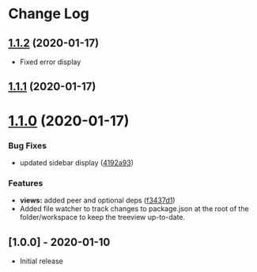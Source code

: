 # Change Log

## [1.1.2](https://github.com/sketchbuch/vsc-packages/compare/v1.1.1...v1.1.2) (2020-01-17)

- Fixed error display

## [1.1.1](https://github.com/sketchbuch/vsc-packages/compare/v1.1.0...v1.1.1) (2020-01-17)

# [1.1.0](https://github.com/sketchbuch/vsc-packages/compare/v1.0.1...v1.1.0) (2020-01-17)

### Bug Fixes

- updated sidebar display ([4192a93](https://github.com/sketchbuch/vsc-packages/commit/4192a93))

### Features

- **views:** added peer and optional deps ([f3437d1](https://github.com/sketchbuch/vsc-packages/commit/f3437d1))
- Added file watcher to track changes to package.json at the root of the folder/workspace to keep the treeview up-to-date.

## [1.0.0] - 2020-01-10

- Initial release
